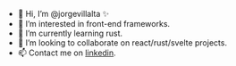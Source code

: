 - 👋 Hi, I’m @jorgevillalta ✨
- 👀 I’m interested in front-end frameworks.
- 🌱 I’m currently learning rust.
- 💞️ I’m looking to collaborate on react/rust/svelte projects.
- 📫 Contact me on [linkedin](https://www.linkedin.com/in/jorge-villalta-peyro).


